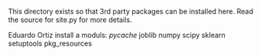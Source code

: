 This directory exists so that 3rd party packages can be installed
here.  Read the source for site.py for more details.

Eduardo Ortiz install a moduls:
_pycache_
joblib
numpy
scipy
sklearn 
setuptools
pkg_resources
